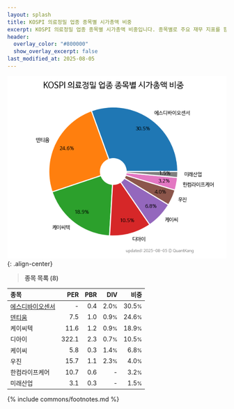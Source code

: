 ```yaml
---
layout: splash
title: KOSPI 의료정밀 업종 종목별 시가총액 비중
excerpt: KOSPI 의료정밀 업종 종목별 시가총액 비중입니다. 종목별로 주요 재무 지표를 함께 표시합니다.
header:
  overlay_color: "#800000"
  show_overlay_excerpt: false
last_modified_at: 2025-08-05
---
```



![KOSPI 의료정밀 업종 종목별 시가총액 비중](/stats/sector/images/kospi_업종_의료정밀_종목.png){: .align-center}


> **종목 목록 (8)**<a id="list"></a>

| **종목** | **PER** | **PBR** | **DIV** | **비중** |
| :------- | ------: | ------: | ------: | -------: |
| [에스디바이오센서](/137310/) | - | 0.4 | 2.0<small>%</small> | 30.5<small>%</small> |
| [덴티움](/145720/) | 7.5 | 1.0 | 0.9<small>%</small> | 24.6<small>%</small> |
| 케이씨텍 | 11.6 | 1.2 | 0.9<small>%</small> | 18.9<small>%</small> |
| 디아이 | 322.1 | 2.3 | 0.7<small>%</small> | 10.5<small>%</small> |
| 케이씨 | 5.8 | 0.3 | 1.4<small>%</small> | 6.8<small>%</small> |
| 우진 | 15.7 | 1.1 | 2.3<small>%</small> | 4.0<small>%</small> |
| 한컴라이프케어 | 10.7 | 0.6 | - | 3.2<small>%</small> |
| 미래산업 | 3.1 | 0.3 | - | 1.5<small>%</small> |

{% include commons/footnotes.md %}